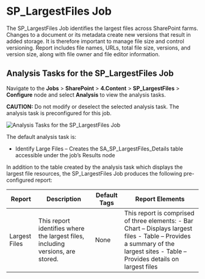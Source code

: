 # SP_LargestFiles Job

The SP_LargestFiles Job identifies the largest files across SharePoint farms. Changes to a document
or its metadata create new versions that result in added storage. It is therefore important to
manage file size and control versioning. Report includes file names, URLs, total file size,
versions, and version size, along with file owner and file editor information.

## Analysis Tasks for the SP_LargestFiles Job

Navigate to the **Jobs** > **SharePoint** > **4.Content** > **SP_LargestFiles** > **Configure** node
and select **Analysis** to view the analysis tasks.

**CAUTION:** Do not modify or deselect the selected analysis task. The analysis task is
preconfigured for this job.

![Analysis Tasks for the SP_LargestFiles Job](/img/product_docs/accessanalyzer/solutions/sharepoint/content/largestfilesanalysis.webp)

The default analysis task is:

- Identify Large Files – Creates the SA_SP_LargestFiles_Details table accessible under the job’s
  Results node

In addition to the table created by the analysis task which displays the largest file resources, the
SP_LargestFiles Job produces the following pre-configured report:

| Report        | Description                                                                     | Default Tags | Report Elements                                                                                                                                                                |
| ------------- | ------------------------------------------------------------------------------- | ------------ | ------------------------------------------------------------------------------------------------------------------------------------------------------------------------------ |
| Largest Files | This report identifies where the largest files, including versions, are stored. | None         | This report is comprised of three elements: - Bar Chart – Displays largest files - Table – Provides a summary of the largest sites - Table – Provides details on largest files |
